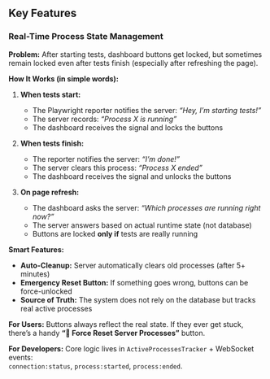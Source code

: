 ## Key Features

### Real-Time Process State Management

**Problem:** After starting tests, dashboard buttons get locked, but sometimes remain locked even after tests finish (especially after refreshing the page).

**How It Works (in simple words):**

1. **When tests start:**

     - The Playwright reporter notifies the server: _“Hey, I’m starting tests!”_
     - The server records: _“Process X is running”_
     - The dashboard receives the signal and locks the buttons

2. **When tests finish:**

     - The reporter notifies the server: _“I’m done!”_
     - The server clears this process: _“Process X ended”_
     - The dashboard receives the signal and unlocks the buttons

3. **On page refresh:**
     - The dashboard asks the server: _“Which processes are running right now?”_
     - The server answers based on actual runtime state (not database)
     - Buttons are locked **only if** tests are really running

**Smart Features:**

-    **Auto-Cleanup:** Server automatically clears old processes (after 5+ minutes)
-    **Emergency Reset Button:** If something goes wrong, buttons can be force-unlocked
-    **Source of Truth:** The system does not rely on the database but tracks real active processes

**For Users:** Buttons always reflect the real state. If they ever get stuck, there’s a handy **“🚨 Force Reset Server Processes”** button.

**For Developers:** Core logic lives in `ActiveProcessesTracker` + WebSocket events:  
`connection:status`, `process:started`, `process:ended`.
